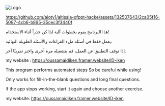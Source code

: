 
![Logo](https://github.com/aiotv1/altissia-ofppt-hacke/blob/main/unnamed.png?raw=true)



https://github.com/aiotv1/altissia-ofppt-hacke/assets/132507643/2ca05f16-5087-4cb6-b895-35cec3f3440f





هذا البرنامج يقوم بخطوات آلية
لذا كن حذراً أثناء الاستخدام!

يعمل فقط في أسئلة ملء الفراغات والأسئلة الطويلة النهائية.

إذا توقف التطبيق عن العمل، قم بتشغيله مرة أخرى واختر تمرينًا آخر.


my website : https://oussamaidiken.framer.website/ID-iken



This program performs automated steps
So be careful while using!

Only works for fill-in-the-blank questions and long final questions.

If the app stops working, start it again and choose another exercise.


my website: https://oussamaidiken.framer.website/ID-iken


